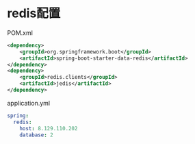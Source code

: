 # redis配置

POM.xml
```xml
<dependency>
    <groupId>org.springframework.boot</groupId>
    <artifactId>spring-boot-starter-data-redis</artifactId>
</dependency>
<dependency>
    <groupId>redis.clients</groupId>
    <artifactId>jedis</artifactId>
</dependency>
```

application.yml
```yaml
spring:
  redis:
    host: 8.129.110.202
    database: 2
```